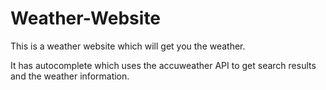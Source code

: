 # Weather-Website

This is a weather website which will get you the weather. 

It has autocomplete which uses the accuweather API to get search results and the weather information.

